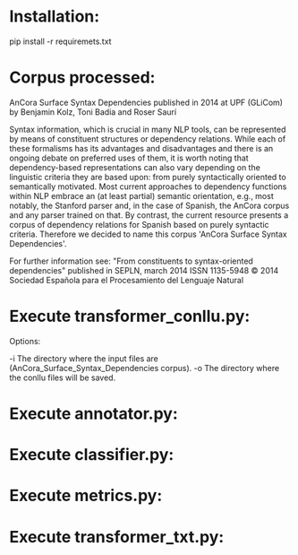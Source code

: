 # Installation:
pip install -r requiremets.txt

# Corpus processed:

AnCora Surface Syntax Dependencies
published in 2014
at UPF (GLiCom)
by Benjamin Kolz, Toni Badia and Roser Saurí

Syntax information, which is crucial in many NLP tools, can be represented by means of constituent structures or dependency relations. 
While each of these formalisms has its advantages and disadvantages and there is an ongoing debate on preferred uses of them, it is worth noting that dependency-based 
representations can also vary depending on the linguistic criteria they are based upon: from purely syntactically oriented to semantically motivated. 
Most current approaches to dependency functions within NLP embrace an (at least partial) semantic orientation, 
e.g., most notably, the Stanford parser and, in the case of Spanish, the AnCora corpus and any parser trained on that. 
By contrast, the current resource presents a corpus of dependency relations for Spanish based on purely syntactic criteria.
Therefore we decided to name this corpus 'AnCora Surface Syntax Dependencies'.

For further information see:
"From constituents to syntax-oriented dependencies"
published in SEPLN, march 2014
ISSN 1135-5948
© 2014 Sociedad Española para el Procesamiento del Lenguaje Natural



# Execute transformer_conllu.py:

Options:

-i The directory where the input files are (AnCora_Surface_Syntax_Dependencies corpus).
-o The directory where the conllu files will be saved.
  
# Execute annotator.py:

# Execute classifier.py:

# Execute metrics.py:

# Execute transformer_txt.py:
